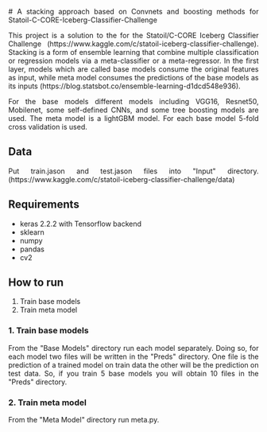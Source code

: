 <p align="justify"># A stacking approach based on Convnets and boosting methods for Statoil-C-CORE-Iceberg-Classifier-Challenge

<p align="justify">This project is a solution to the for the Statoil/C-CORE Iceberg Classifier Challenge (https://www.kaggle.com/c/statoil-iceberg-classifier-challenge). Stacking is a form of ensemble learning that combine multiple classification or regression models via a meta-classifier or a meta-regressor. In the first layer, models which are called base models consume the original features as input, while meta model consumes the predictions of the base models as its inputs (https://blog.statsbot.co/ensemble-learning-d1dcd548e936). 

<p align="justify">For the base models different models including VGG16, Resnet50, Mobilenet, some self-defined CNNs, and some tree boosting models are used. The meta model is a lightGBM model. For each base model 5-fold cross validation is used.

## Data
<p align="justify">Put train.jason and test.jason files into "Input" directory. (https://www.kaggle.com/c/statoil-iceberg-classifier-challenge/data)

## Requirements

- keras 2.2.2 with Tensorflow backend
- sklearn
- numpy
- pandas
- cv2

## How to run

1. Train base models
2. Train meta model

### 1. Train base models
<p align="justify">From the "Base Models" directory run each model separately. Doing so, for each model two files will be written in the "Preds" directory. One file is the prediction of a trained model on train data the other will be the prediction on test data. So, if you train 5 base models you will obtain 10 files in the "Preds" directory.

### 2. Train meta model
From the "Meta Model" directory run meta.py. 
